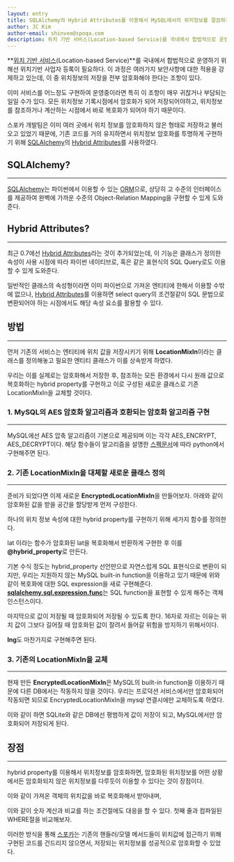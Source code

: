 ```yaml
---
layout: entry
title: SQLAlchemy의 Hybrid Attributes를 이용해서 MySQL에서의 위치정보를 깔끔하게 암호화하기
author: JC Kim
author-email: shinvee@spoqa.com
description: 위치 기반 서비스(Location-based Service)를 국내에서 합법적으로 운영하기 위해선 등록위치정보의 저장을 전부 암호화해야 한다. Spoqa 개발팀은 SQLAlchemy의 Hybrid Attributes를 사용하여 위치정보를 암호화하였다.
---
```


**[위치 기반 서비스][](Location-based Service)**를 국내에서 합법적으로 운영하기 위해선 위치기반 사업자 등록이 필요하다. 이 과정은 여러가지 보안사항에 대한 적용을 강제하고 있는데, 이 중 위치정보의 저장을 전부 암호화해야 한다는 조항이 있다.

이미 서비스를 어느정도 구현하여 운영중이라면 특히 이 조항이 매우 귀찮거나 부담되는 일일 수가 있다. 모든 위치정보 기록시점에서 암호화가 되어 저장되어야하고, 위치정보를 참조하거나 계산하는 시점에서 바로 복호화가 되어야 하기 때문이다. 

스포카 개발팀은 이미 여러 곳에서 위치 정보를 암호화하지 않은 형태로 저장하고 불러오고 있었기 때문에, 기존 코드를 거의 유지하면서 위치정보 암호화를 투명하게 구현하기 위해 [SQLAlchemy]의 [Hybrid Attributes]를 사용하였다.

## SQLAlchemy?
---

[SQLAlchemy]는 파이썬에서 이용할 수 있는 [ORM]으로, 상당히 고 수준의 인터페이스를 제공하여 완벽에 가까운 수준의 Object-Relation Mapping을 구현할 수 있게 도와준다.

## Hybrid Attributes?
---

최근 0.7에선 [Hybrid Attributes]라는 것이 추가되었는데, 이 기능은 클래스가 정의한 속성이 사용 시점에 따라 파이썬 네이티브로, 혹은 같은 표현식의 SQL Query로도 이용할 수 있게 도와준다. 

일반적인 클래스의 속성형이라면 이미 파이썬으로 가져온 엔티티에 한해서 이용할 수밖에 없으나, [Hybrid Attributes]를 이용하면 select query의 조건절같이 SQL 문법으로 변환되어야 하는 시점에서도 해당 속성 요소를 활용할 수 있다.

## 방법
---

먼저 기존의 서비스는 엔티티에 위치 값을 저장시키기 위해 **LocationMixIn**이라는 클래스를 정의해놓고 필요한 엔티티 클래스가 이를 상속받게 하였다.

<script src="https://gist.github.com/1452137.js?file=gistfile1.py">  </script>

우리는 이를 실제로는 암호화해서 저장한 후, 참조하는 모든 환경에서 다시 원래 값으로 복호화하는 hybrid property를 구현하고 이로  구성된 새로운 클래스로 기존 LocationMixIn을 교체할 것이다.

### 1. MySQL의 AES 암호화 알고리즘과 호환되는 암호화 알고리즘 구현
---
MySQL에선 AES 압축 알고리즘이 기본으로 제공되며 이는 각각 AES_ENCRYPT, AES_DECRYPT이다. 해당 함수들이 알고리즘을 설명한 [스펙문서](http://dev.mysql.com/doc/refman/5.5/en/encryption-functions.html#function_aes-encrypt)에 따라 python에서 구현해주면 된다.

<script src="https://gist.github.com/1452269.js?file=gistfile1.py">  </script>

### 2. 기존 LocationMixIn을 대체할 새로운 클래스 정의
---
준비가 되었다면 이제 새로운 **EncryptedLocationMixIn**을 만들어보자. 아래와 같이 암호화된 값을 받을 공간을 할당받게 먼저 구성한다.

<script src="https://gist.github.com/1452328.js?file=gistfile1.py">  </script>

하나의 위치 정보 속성에 대한 hybrid property를 구현하기 위해 세가지 함수를 정의한다. 

<script src="https://gist.github.com/1452349.js?file=gistfile1.py">  </script>

lat 이라는 함수가 암호화된 lat을 복호화해서 반환하게 구현한 후 이를 **@hybrid_property**로 만든다. 

<script src="https://gist.github.com/1452370.js?file=gistfile1.py">  </script>

기본 수식 정도는 hybrid_property 선언만으로 자연스럽게 SQL 표현식으로 변환이 되지만, 우리는 지원하지 않는 MySQL built-in function을 이용하고 있기 때문에 위와 같이 복호화에 대한 SQL expression을 새로 구현해준다. [**sqlalchemy.sql.expression.func**](http://www.sqlalchemy.org/docs/core/expression_api.html#sqlalchemy.sql.expression.func)는 SQL function을 표현할 수 있게 해주는 객체 인스턴스이다.

<script src="https://gist.github.com/1452406.js?file=gistfile1.py">  </script>

마지막으로 값이 저장될 때 암호화되어 저장될 수 있도록 한다. 16자로 자르는 이유는 위치 값이 그보다 길어질 때 암호화된 값이 잘려서 들어갈 위험을 방지하기 위해서이다.

**lng**도 마찬가지로 구현해주면 된다.

### 3. 기존의 LocationMixIn을 교체
---
현재 만든 **EncryptedLocationMixIn**은 MySQL의 built-in function을 이용하기 때문에 다른 DB에서는 작동하지 않을 것이다. 우리는 프로덕션 서비스에서만 암호화되어 작동되면 되므로 EncryptedLocationMixIn을 mysql 연결시에만 교체하도록 하였다.

<script src="https://gist.github.com/1452426.js?file=gistfile1.py">  </script>

이와 같이 하면 SQLite와 같은 DB에선 평범하게 값이 저장이 되고, MySQL에서만 암호화되어 저장되게 된다.

## 장점
---
hybrid property를 이용해서 위치정보를 암호화하면, 암호화된 위치정보를 어떤 상황에서든 암호화되지 않은 위치정보를 다루듯이 이용할 수 있다는 것이 장점이다.

<script src="https://gist.github.com/1452468.js?file=gistfile1.py">  </script>

이와 같이 가져온 객체의 위치값을 바로 복호화해서 받아내며,

<script src="https://gist.github.com/1452483.js?file=gistfile1.py">  </script>

이와 같이 숫자 계산과 비교를 하는 조건절에도 대응을 할 수 있다. 첫째 줄과 컴파일된 WHERE절을 비교해보자.

이러한 방식을 통해 [스포카]는 기존의 핸들러/모델 메서드들이 위치값에 접근하기 위해 구현된 코드를 건드리지 않으면서, 저장되는 위치정보를 성공적으로 암호화할 수 있었다.

  [위치 기반 서비스]: http://ko.wikipedia.org/wiki/%EC%9C%84%EC%B9%98_%EA%B8%B0%EB%B0%98_%EC%84%9C%EB%B9%84%EC%8A%A4
  [SQLAlchemy]: http://www.sqlalchemy.org/
  [ORM]: http://en.wikipedia.org/wiki/Object-relational_mapping
  [Hybrid Attributes]: http://www.sqlalchemy.org/docs/orm/extensions/hybrid.html
  [스포카]: http://www.spoqa.com/
